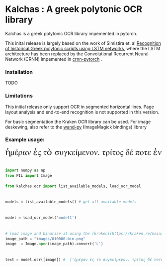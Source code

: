 # Kalchas : A greek polytonic OCR library  


Kalchas is a greek polytonic OCR library impemented in pytorch. 

This inital release is largely based on the work of Simistira et. al [Recognition of historical Greek polytonic scripts using LSTM networks](https://ieeexplore.ieee.org/abstract/document/7333865/), 
where the LSTM architecture has been replaced by the Convolutional Recurrent Neural Network (CRNN) impemented in [crnn-pytorch](https://github.com/GitYCC/crnn-pytorch) . 

 




### Installation 

TODO


### Limitations 

This initial release only support OCR in segmented horizontal lines. Page layout analysis and end-to-end recognition is not supported in this version.

For basic segmentation the Kraken OCR library can be used. For image deskewing, also refer to the [wand-py](https://docs.wand-py.org/) (ImageMagick  bindings) library 



###  Example usage: 


 
![Test image](./images/010000.bin.png "Test image")

```python

import numpy as np
from PIL import Image

from kalchas.ocr import list_available_models, load_ocr_model


models = list_available_models() # get all available models 


model = load_ocr_model('model1') 


# load image and binarize it using the [kraken](https://kraken.re/main/index.html).ocr libray
image_path = "images/010000.bin.png" 
image  = Image.open(image_path).convert('L')
 

text = model.ocr([image]) #  ['ἡμέραν ἐς τὸ συγκείμενον. τρίτος δέ ποτε ἐν']

``` 
